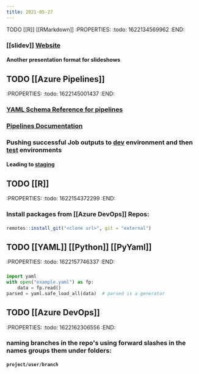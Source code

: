 ```yaml
---
title: 2021-05-27
---
```


TODO [[R]] [[RMarkdown]]
:PROPERTIES:
:todo: 1622134569962
:END:
### [[slidev]] [Website](https://sli.dev/)
#### Another presentation format for slideshows
## TODO [[Azure Pipelines]]
:PROPERTIES:
:todo: 1622145001437
:END:
### [YAML Schema Reference for pipelines](https://docs.microsoft.com/en-us/azure/devops/pipelines/yaml-schema?tabs=schema%2Cparameter-schema&view=azure-devops)
### [Pipelines Documentation](https://docs.microsoft.com/en-us/azure/devops/pipelines/?view=azure-devops)
### Pushing successful Job outputs to [dev](https://docs.microsoft.com/en-us/learn/modules/create-multi-stage-pipeline/4-promote-dev) environment and then [test](https://docs.microsoft.com/en-us/learn/modules/create-multi-stage-pipeline/5-promote-test) environments
#### Leading to [staging](https://docs.microsoft.com/en-us/learn/modules/create-multi-stage-pipeline/6-promote-staging)
## TODO [[R]]
:PROPERTIES:
:todo: 1622154372299
:END:
### Install packages from [[Azure DevOps]] Repos:
#### 
```r
remotes::install_git("<clone url>", git = "external")
```
## TODO [[YAML]] [[Python]] [[PyYaml]]
:PROPERTIES:
:todo: 1622157746337
:END:
###
```python
import yaml
with open("example.yaml") as fp:
    data = fp.read()
parsed = yaml.safe_load_all(data)  # parsed is a generator
```
## TODO [[Azure DevOps]]
:PROPERTIES:
:todo: 1622162306556
:END:
### naming branches in the repo's using forward slashes in the names groups them under folders:
#### `project/user/branch`

